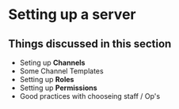 # Setting up a server

## Things discussed in this section

* Seting up **Channels**
* Some Channel Templates
* Setting up **Roles**
* Setting up **Permissions**
* Good practices with chooseing staff / Op's

